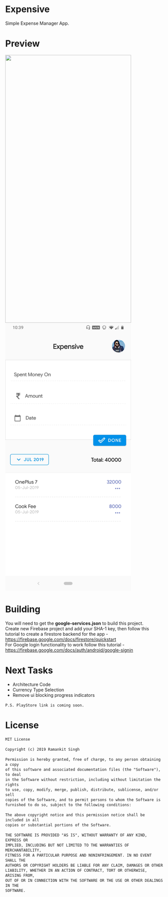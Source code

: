 # Expensive
Simple Expense Manager App.

# Preview

<img src="https://github.com/webianks/Expensive/blob/master/screens/two.jpg" align="left" height="850" width="400">
<img src="https://github.com/webianks/Expensive/blob/master/screens/one.jpg" height="850" width="400">

# Building 
<p>You will need to get the <b>google-services.json</b> to build this project.<br>Create new Firebase project and add your SHA-1 key, then follow this tutorial to create a firestore backend for the app - <a href="https://firebase.google.com/docs/firestore/quickstart">https://firebase.google.com/docs/firestore/quickstart<a><br>
For Google login functionality to work follow this tutorial - <a href="https://firebase.google.com/docs/auth/android/google-signin">https://firebase.google.com/docs/auth/android/google-signin<a><br>
</p>
  

# Next Tasks

<ul>
  <li>Architecture Code</li>
  <li>Currency Type Selection</li>
  <li>Remove ui blocking progress indicators</li>
</ul>

``P.S. PlayStore link is coming soon. `` 

# License

```
MIT License

Copyright (c) 2019 Ramankit Singh

Permission is hereby granted, free of charge, to any person obtaining a copy
of this software and associated documentation files (the "Software"), to deal
in the Software without restriction, including without limitation the rights
to use, copy, modify, merge, publish, distribute, sublicense, and/or sell
copies of the Software, and to permit persons to whom the Software is
furnished to do so, subject to the following conditions:

The above copyright notice and this permission notice shall be included in all
copies or substantial portions of the Software.

THE SOFTWARE IS PROVIDED "AS IS", WITHOUT WARRANTY OF ANY KIND, EXPRESS OR
IMPLIED, INCLUDING BUT NOT LIMITED TO THE WARRANTIES OF MERCHANTABILITY,
FITNESS FOR A PARTICULAR PURPOSE AND NONINFRINGEMENT. IN NO EVENT SHALL THE
AUTHORS OR COPYRIGHT HOLDERS BE LIABLE FOR ANY CLAIM, DAMAGES OR OTHER
LIABILITY, WHETHER IN AN ACTION OF CONTRACT, TORT OR OTHERWISE, ARISING FROM,
OUT OF OR IN CONNECTION WITH THE SOFTWARE OR THE USE OR OTHER DEALINGS IN THE
SOFTWARE.
```
